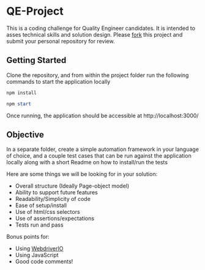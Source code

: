# QE-Project

This is a coding challenge for Quality Engineer candidates. It is intended to asses technical skills and solution design. Please [fork](https://docs.github.com/en/github/getting-started-with-github/fork-a-repo) this project and submit your personal repository for review.

## Getting Started

Clone the repository, and from within the project folder run the following commands to start the application locally

```powershell
npm install
```

```powershell
npm start
```

Once running, the application should be accessible at http://localhost:3000/

## Objective
In a separate folder, create a simple automation framework in your language of choice, and a couple test cases that can be run against the application locally along with a short Readme on how to install/run the tests

Here are some things we will be looking for in your solution:
- Overall structure (Ideally Page-object model)
- Ability to support future features
- Readability/Simplicity of code
- Ease of setup/install
- Use of html/css selectors
- Use of assertions/expectations
- Tests run and pass

Bonus points for:
- Using [WebdriverIO](https://webdriver.io/)
- Using JavaScript
- Good code comments!